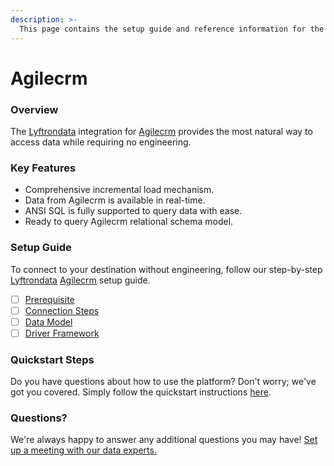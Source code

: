 ```yaml
---
description: >-
  This page contains the setup guide and reference information for the Agilecrm source connector.
---
```


# Agilecrm

### Overview

The [Lyftrondata](https://www.lyftrondata.com/) integration for [Agilecrm](https://www.lyftrondata.com/integration/sales-analytics/agile-crm/) provides the most natural way to access data while requiring no engineering.

### Key Features

* Comprehensive incremental load mechanism.
* Data from Agilecrm is available in real-time.&#x20;
* ANSI SQL is fully supported to query data with ease.
* Ready to query Agilecrm relational schema model.

### Setup Guide

To connect to your destination without engineering, follow our step-by-step [Lyftrondata](https://www.lyftrondata.com/)  [Agilecrm](https://www.lyftrondata.com/integration/sales-analytics/agile-crm/) setup guide.

* [ ] [Prerequisite](prerequisite.md)
* [ ] [Connection Steps](connection-steps.md)
* [ ] [Data Model](data-model/erd.md)
* [ ] [Driver Framework](driver-framework/)

### Quickstart Steps

Do you have questions about how to use the platform? Don't worry; we've got you covered. Simply follow the quickstart instructions [here](../README.md).

### Questions? <a href="#questions" id="questions"></a>

We're always happy to answer any additional questions you may have! [Set up a meeting with our data experts.](https://www.lyftrondata.com/book-a-meeting/)


